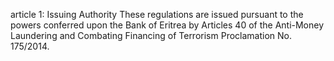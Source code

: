article 1: Issuing Authority
These regulations are issued pursuant to the powers conferred upon the Bank of Eritrea by Articles 40 of the Anti-Money Laundering and Combating Financing of Terrorism Proclamation No. 175&#x2F;2014.
<ul>
</ul>